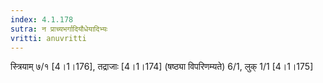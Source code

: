 ```yaml
---
index: 4.1.178
sutra: न प्राच्यभर्गादियौधेयादिभ्यः
vritti: anuvritti
---
```


स्त्रियाम् ७/१ [4।1।176], तद्राजाः [4।1।174] (षष्ठ्या विपरिणम्यते) 6/1, लुक् 1/1 [4।1।175]